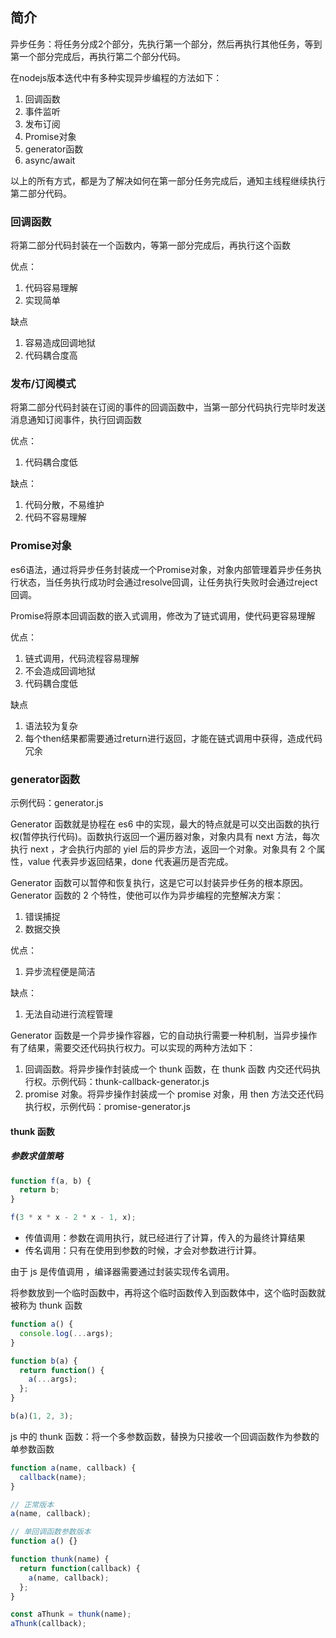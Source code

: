 ## 简介
异步任务：将任务分成2个部分，先执行第一个部分，然后再执行其他任务，等到第一个部分完成后，再执行第二个部分代码。

在nodejs版本迭代中有多种实现异步编程的方法如下：
1. 回调函数
2. 事件监听
3. 发布订阅
4. Promise对象
5. generator函数
6. async/await

以上的所有方式，都是为了解决如何在第一部分任务完成后，通知主线程继续执行第二部分代码。

### 回调函数
将第二部分代码封装在一个函数内，等第一部分完成后，再执行这个函数

优点：
1. 代码容易理解
2. 实现简单

缺点
1. 容易造成回调地狱
2. 代码耦合度高

### 发布/订阅模式
将第二部分代码封装在订阅的事件的回调函数中，当第一部分代码执行完毕时发送消息通知订阅事件，执行回调函数

优点：
1. 代码耦合度低

缺点：
1. 代码分散，不易维护
2. 代码不容易理解

### Promise对象
es6语法，通过将异步任务封装成一个Promise对象，对象内部管理着异步任务执行状态，当任务执行成功时会通过resolve回调，让任务执行失败时会通过reject回调。

Promise将原本回调函数的嵌入式调用，修改为了链式调用，使代码更容易理解

优点：
1. 链式调用，代码流程容易理解
2. 不会造成回调地狱
3. 代码耦合度低

缺点
1. 语法较为复杂
2. 每个then结果都需要通过return进行返回，才能在链式调用中获得，造成代码冗余

### generator函数
示例代码：generator.js

Generator 函数就是协程在 es6 中的实现，最大的特点就是可以交出函数的执行权(暂停执行代码)。函数执行返回一个遍历器对象，对象内具有 next 方法，每次执行 next ，才会执行内部的 yiel 后的异步方法，返回一个对象。对象具有 2 个属性，value 代表异步返回结果，done 代表遍历是否完成。

Generator 函数可以暂停和恢复执行，这是它可以封装异步任务的根本原因。
Generator 函数的 2 个特性，使他可以作为异步编程的完整解决方案：

1. 错误捕捉
2. 数据交换

优点：

1. 异步流程便是简洁

缺点：

1. 无法自动进行流程管理

Generator 函数是一个异步操作容器，它的自动执行需要一种机制，当异步操作有了结果，需要交还代码执行权力。可以实现的两种方法如下：

1. 回调函数。将异步操作封装成一个 thunk 函数，在 thunk 函数 内交还代码执行权。示例代码：thunk-callback-generator.js
2. promise 对象。将异步操作封装成一个 promise 对象，用 then 方法交还代码执行权，示例代码：promise-generator.js

#### thunk 函数

##### 参数求值策略

```js
function f(a, b) {
  return b;
}

f(3 * x * x - 2 * x - 1, x);
```

- 传值调用：参数在调用执行，就已经进行了计算，传入的为最终计算结果
- 传名调用：只有在使用到参数的时候，才会对参数进行计算。

由于 js 是传值调用 ，编译器需要通过封装实现传名调用。

将参数放到一个临时函数中，再将这个临时函数传入到函数体中，这个临时函数就被称为 thunk 函数

```js
function a() {
  console.log(...args);
}

function b(a) {
  return function() {
    a(...args);
  };
}

b(a)(1, 2, 3);
```

js 中的 thunk 函数：将一个多参数函数，替换为只接收一个回调函数作为参数的单参数函数

```js
function a(name, callback) {
  callback(name);
}

// 正常版本
a(name, callback);

// 单回调函数参数版本
function a() {}

function thunk(name) {
  return function(callback) {
    a(name, callback);
  };
}

const aThunk = thunk(name);
aThunk(callback);
```